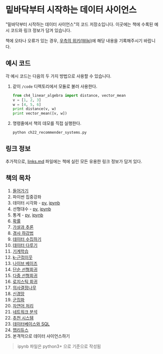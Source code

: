 밑바닥부터 시작하는 데이터 사이언스
===================================

"밑바닥부터 시작하는 데이터 사이언스"의 코드 저장소입니다.
이곳에는 책에 수록된 예시 코드와 링크 정보가 담겨 있습니다.

책에 오타나 오류가 있는 경우, [우측의 위키(Wiki)](https://github.com/e9t/data-science-from-scratch/wiki/Errata)에 해당 내용을 기록해주시기 바랍니다.

## 예시 코드

각 예시 코드는 다음의 두 가지 방법으로 사용할 수 있습니다.

1. 같이 `/code` 디렉토리에서 모듈로 불러 사용한다.

    ```python
    from ch4_linear_algebra import distance, vector_mean
    v = [1, 2, 3]
    w = [4, 5, 6]
    print distance(v, w)
    print vector_mean([v, w])
    ```
  
1. 명령줄에서 책의 데모를 직접 실행한다.

    ```bat
    python ch22_recommender_systems.py
    ```

## 링크 정보

추가적으로, [links.md](links.md) 파일에는 책에 실린 모든 유용한 링크 정보가 담겨 있다.


## 책의 목차

1. [들어가기](code/ch01_introduction.py)
2. 파이썬 집중강좌
3. 데이터 시각화 - [py](code/ch03_visualizing_data.py), [ipynb](notebook/ch03_visualizing_data.ipynb)
4. 선형대수 - [py](code/ch04_linear_algebra.py), [ipynb](notebook/ch04_linear_algebra.ipynb) 
5. 통계 - [py](code/ch05_statistics.py), [ipynb](notebook/ch05_statistics.ipynb)
6. [확률](code/ch06_probability.py)
7. [가설과 추론](code/ch07_hypothesis_and_inference.py)
8. [경사 하강법](code/ch08_gradient_descent.py)
9. [데이터 수집하기](code/ch09_getting_data.py)
10. [데이터 다루기](code/ch10_working_with_data.py)
11. [기계학습](code/ch11_machine_learning.py)
12. [k-근접이웃](code/ch12_nearest_neighbors.py)
13. [나이브 베이즈](code/ch13_naive_bayes.py)
14. [단순 선형회귀](code/ch14_simple_linear_regression.py)
15. [다중 선형회귀](code/ch15_multiple_regression.py)
16. [로지스틱 회귀](code/ch16_logistic_regression.py)
17. [의사결정나무](code/ch17_decision_trees.py)
18. [신경망](code/ch18_neural_networks.py)
19. [군집화](code/ch19_clustering.py)
20. [자연어 처리](code/ch20_natural_language_processing.py)
21. [네트워크 분석](code/ch21_network_analysis.py)
22. [추천 시스템](code/ch22_recommender_systems.py)
23. [데이터베이스와 SQL](code/ch23_databases.py)
24. [맵리듀스](code/ch24_mapreduce.py)
25. 본격적으로 데이터 사이언스하기

> ipynb 파일은 python3+ 으로 기준으로 작성됨
